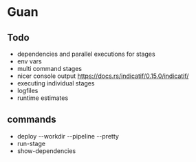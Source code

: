 # Guan

## Todo

- dependencies and parallel executions for stages
- env vars
- multi command stages
- nicer console output https://docs.rs/indicatif/0.15.0/indicatif/
- executing individual stages
- logfiles
- runtime estimates

## commands

- deploy --workdir --pipeline --pretty
- run-stage
- show-dependencies
